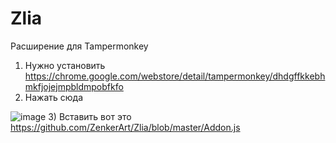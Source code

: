 # Zlia
Расширение для Tampermonkey
1) Нужно установить https://chrome.google.com/webstore/detail/tampermonkey/dhdgffkkebhmkfjojejmpbldmpobfkfo
2) Нажать сюда

![image](https://user-images.githubusercontent.com/95053537/205366910-c6dac5f1-d078-4eab-a20d-3c7fa176102b.png)
3) Вставить вот это https://github.com/ZenkerArt/Zlia/blob/master/Addon.js


